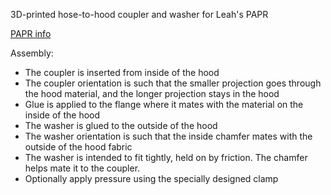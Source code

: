 3D-printed hose-to-hood coupler and washer for Leah's PAPR

[PAPR info](https://www.sewcialdistancing.org/papr)

Assembly:
+ The coupler is inserted from inside of the hood
+ The coupler orientation is such that the smaller projection goes through the hood material, and the longer projection stays in the hood
+ Glue is applied to the flange where it mates with the material on the inside of the hood
+ The washer is glued to the outside of the hood
+ The washer orientation is such that the inside chamfer mates with the outside of the hood fabric
+ The washer is intended to fit tightly, held on by friction.   The chamfer helps mate it to the coupler.
+ Optionally apply pressure using the specially designed clamp
